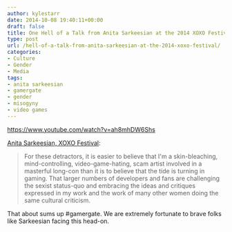 ```yaml
---
author: kylestarr
date: 2014-10-08 19:40:11+00:00
draft: false
title: One Hell of a Talk from Anita Sarkeesian at the 2014 XOXO Festival
type: post
url: /hell-of-a-talk-from-anita-sarkeesian-at-the-2014-xoxo-festival/
categories:
- Culture
- Gender
- Media
tags:
- anita sarkeesian
- gamergate
- gender
- misogyny
- video games
---
```


<https://www.youtube.com/watch?v=ah8mhDW6Shs>

[Anita Sarkeesian, XOXO Festival](https://www.youtube.com/watch?v=ah8mhDW6Shs):

> For these detractors, it is easier to believe that I'm a skin-bleaching, mind-controlling, video-game-hating, scam artist involved in a masterful long-con than it is to believe that the tide is turning in gaming. That larger numbers of developers and fans are challenging the sexist status-quo and embracing the ideas and critiques expressed in my work and the work of many other women doing the same cultural criticism.

That about sums up #gamergate. We are extremely fortunate to brave folks like Sarkeesian facing this head-on.
